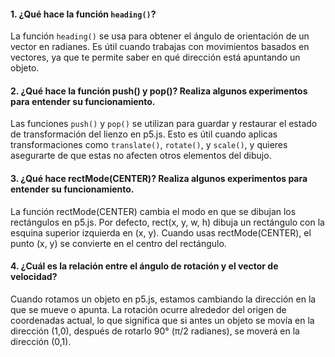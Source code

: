 #### 1. ¿Qué hace la función ```heading()```?
La función ```heading()``` se usa para obtener el ángulo de orientación de un vector en radianes. 
Es útil cuando trabajas con movimientos basados en vectores, ya que te permite saber en qué dirección está apuntando un objeto.

#### 2. ¿Qué hace la función push() y pop()? Realiza algunos experimentos para entender su funcionamiento.
Las funciones ```push()``` y ```pop()``` se utilizan para guardar y restaurar el estado de transformación del lienzo en p5.js.
Esto es útil cuando aplicas transformaciones como ```translate()```, ```rotate()```, y ```scale()```, y quieres asegurarte de que estas no afecten otros elementos del dibujo.

#### 3. ¿Qué hace rectMode(CENTER)? Realiza algunos experimentos para entender su funcionamiento.
La función rectMode(CENTER) cambia el modo en que se dibujan los rectángulos en p5.js.
Por defecto, rect(x, y, w, h) dibuja un rectángulo con la esquina superior izquierda en (x, y).
Cuando usas rectMode(CENTER), el punto (x, y) se convierte en el centro del rectángulo.

#### 4. ¿Cuál es la relación entre el ángulo de rotación y el vector de velocidad?
Cuando rotamos un objeto en p5.js, estamos cambiando la dirección en la que se mueve o apunta.
La rotación ocurre alrededor del origen de coordenadas actual,
lo que significa que si antes un objeto se movía en la dirección (1,0),
después de rotarlo 90° (π/2 radianes), se moverá en la dirección (0,1).
